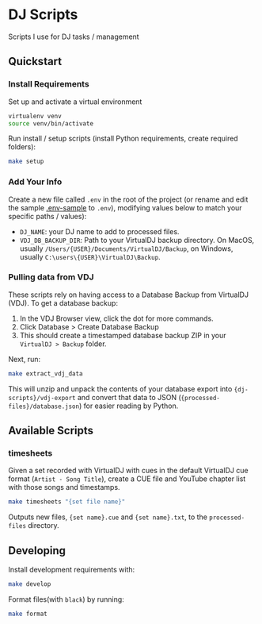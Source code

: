 # DJ Scripts

Scripts I use for DJ tasks / management

## Quickstart

### Install Requirements

Set up and activate a virtual environment

```bash
virtualenv venv
source venv/bin/activate
```

Run install / setup scripts (install Python requirements, create required folders):

```bash
make setup
```

### Add Your Info

Create a new file called `.env` in the root of the project (or rename and edit the sample [.env-sample](./.env-sample) to `.env`), modifying values below to match your specific paths / values):

- `DJ_NAME`: your DJ name to add to processed files.
- `VDJ_DB_BACKUP_DIR`: Path to your VirtualDJ backup directory. On MacOS, usually `/Users/{USER}/Documents/VirtualDJ/Backup`, on Windows, usually `C:\users\{USER}\VirtualDJ\Backup`.

### Pulling data from VDJ

These scripts rely on having access to a Database Backup from VirtualDJ (VDJ). To get a database backup:

1. In the VDJ Browser view, click the dot for more commands.
2. Click Database > Create Database Backup
3. This should create a timestamped database backup ZIP in your `VirtualDJ > Backup` folder.

Next, run:

```bash
make extract_vdj_data
```

This will unzip and unpack the contents of your database export into `{dj-scripts}/vdj-export` and convert that data to JSON (`{processed-files}/database.json`) for easier reading by Python.

## Available Scripts

### timesheets

Given a set recorded with VirtualDJ with cues in the default VirtualDJ cue format (`Artist - Song Title`), create a CUE file and YouTube chapter list with those songs and timestamps.

```bash
make timesheets "{set file name}"
```

Outputs new files, `{set name}.cue` and `{set name}.txt`, to the `processed-files` directory.

## Developing

Install development requirements with:

```bash
make develop
```

Format files(with `black`) by running:

```bash
make format
```
